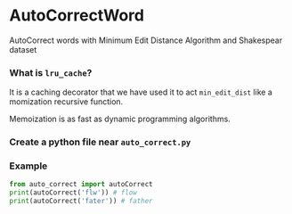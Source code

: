 # AutoCorrectWord
AutoCorrect words with Minimum Edit Distance Algorithm and Shakespear dataset

### What is `lru_cache`?
It is a caching decorator that we have used it to act `min_edit_dist` like a momization recursive function.

Memoization is as fast as dynamic programming algorithms.

### Create a python file near `auto_correct.py`
### Example 
```python
from auto_correct import autoCorrect
print(autoCorrect('flw')) # flow
print(autoCorrect('fater')) # father
```
